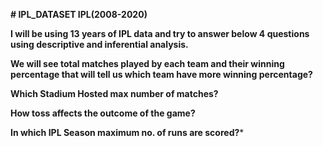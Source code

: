 ****# IPL_DATASET
IPL(2008-2020)****



**I will be using 13 years of IPL data and try to answer below 4 questions using descriptive and inferential analysis.**

**We will see total matches played by each team and their winning percentage that will tell us which team have more winning percentage?**

**Which Stadium Hosted max number of matches?**

**How toss affects the outcome of the game?**

**In which IPL Season maximum no. of runs are scored?***
